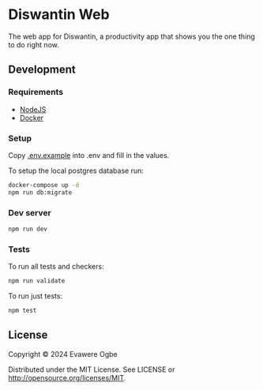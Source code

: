 # Diswantin Web

The web app for Diswantin, a productivity app that shows you the one thing to do
right now.

## Development

### Requirements

- [NodeJS](https://nodejs.org)
- [Docker](https://www.docker.com)

### Setup

Copy [.env.example](./.env.example) into .env and fill in the values.

To setup the local postgres database run:

```sh
docker-compose up -d
npm run db:migrate
```

### Dev server

```sh
npm run dev
```

### Tests

To run all tests and checkers:

```sh
npm run validate
```

To run just tests:

```sh
npm test
```

## License

Copyright © 2024 Evawere Ogbe

Distributed under the MIT License. See LICENSE or
http://opensource.org/licenses/MIT.
